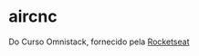# aircnc

Do Curso Omnistack, fornecido pela <a href='https://github.com/Rocketseat'>Rocketseat</a>
